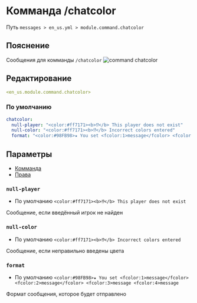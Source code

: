 # Комманда /chatcolor
Путь `messages > en_us.yml > module.command.chatcolor`

## Пояснение
Сообщения для комманды `/chatcolor`
![command chatcolor](/commandchatcolor.png)

## Редактирование
```yaml
<en_us.module.command.chatcolor>
```

### По умолчанию
```yaml
chatcolor:
  null-player: "<color:#ff7171><b>⁉</b> This player does not exist"
  null-color: "<color:#ff7171><b>⁉</b> Incorrect colors entered"
  format: "<color:#98FB98>★ You set <fcolor:1>message</fcolor> <fcolor:2>message</fcolor> <fcolor:3>message <fcolor:4>message"
```

## Параметры

- [Комманда](/ru/commands/module/command/chatcolor/)
- [Права](/ru/permissions/module/command/chatcolor/)

### `null-player`
- По умолчанию `<color:#ff7171><b>⁉</b> This player does not exist`

Сообщение, если введённый игрок не найден

### `null-color`
- По умолчанию `<color:#ff7171><b>⁉</b> Incorrect colors entered`

Сообщение, если неправильно введены цвета

### `format`
- По умолчанию `<color:#98FB98>★ You set <fcolor:1>message</fcolor> <fcolor:2>message</fcolor> <fcolor:3>message <fcolor:4>message`

Формат сообщения, которое будет отправлено

